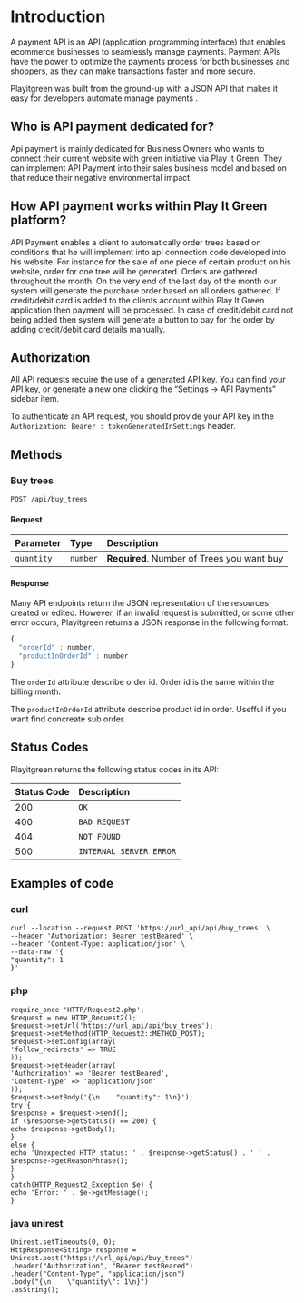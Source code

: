 # Introduction

A payment API is an API (application programming interface) that enables ecommerce businesses to seamlessly manage payments. Payment APIs have the power to optimize the payments process for both businesses and shoppers, as they can make transactions faster and more secure.

Playitgreen was built from the ground-up with a JSON API that makes it easy for developers automate manage payments .


## Who is API payment dedicated for?

Api payment is mainly dedicated for Business Owners who wants to connect their current website with green initiative via Play It Green. They can implement API Payment into their sales business model and based on that reduce their negative environmental impact.

## How API payment works within Play It Green platform?

API Payment enables a client to automatically order trees based on conditions that he will implement into api connection code developed into his website. For instance for the sale of one piece of certain product on his website, order for one tree will be generated. Orders are gathered throughout the month. On the very end of the last day of the month our system will generate the purchase order based on all orders gathered. If credit/debit card is added to the clients account within Play It Green application then payment will be processed. In case of credit/debit card not being added then system will generate a button to pay for the order by adding credit/debit card details manually.

## Authorization

All API requests require the use of a generated API key. You can find your API key, or generate a new one clicking the “Settings -> API Payments” sidebar item.

To authenticate an API request, you should provide your API key in the `Authorization: Bearer : tokenGeneratedInSettings` header.


## Methods
### Buy trees

```http
POST /api/buy_trees
```

#### Request

| Parameter | Type     | Description                                |
| :--- |:---------|:-------------------------------------------|
| `quantity` | `number` | **Required**. Number of Trees you want buy |

#### Response

Many API endpoints return the JSON representation of the resources created or edited. However, if an invalid request is submitted, or some other error occurs, Playitgreen returns a JSON response in the following format:

```javascript
{
  "orderId" : number,
  "productInOrderId" : number
}
```

The `orderId` attribute describe order id. Order id is the same within the billing month. 

The `productInOrderId` attribute describe product id in order. Usefful if you want find concreate sub order. 


## Status Codes

Playitgreen returns the following status codes in its API:

| Status Code | Description |
| :--- | :--- |
| 200 | `OK` |
| 400 | `BAD REQUEST` |
| 404 | `NOT FOUND` |
| 500 | `INTERNAL SERVER ERROR` |


## Examples of code


### curl 
```
curl --location --request POST 'https://url_api/api/buy_trees' \
--header 'Authorization: Bearer testBeared' \
--header 'Content-Type: application/json' \
--data-raw '{
"quantity": 1
}'
```
### php
```
require_once 'HTTP/Request2.php';
$request = new HTTP_Request2();
$request->setUrl('https://url_api/api/buy_trees');
$request->setMethod(HTTP_Request2::METHOD_POST);
$request->setConfig(array(
'follow_redirects' => TRUE
));
$request->setHeader(array(
'Authorization' => 'Bearer testBeared',
'Content-Type' => 'application/json'
));
$request->setBody('{\n    "quantity": 1\n}');
try {
$response = $request->send();
if ($response->getStatus() == 200) {
echo $response->getBody();
}
else {
echo 'Unexpected HTTP status: ' . $response->getStatus() . ' ' .
$response->getReasonPhrase();
}
}
catch(HTTP_Request2_Exception $e) {
echo 'Error: ' . $e->getMessage();
}
```
### java unirest
```
Unirest.setTimeouts(0, 0);
HttpResponse<String> response = Unirest.post("https://url_api/api/buy_trees")
.header("Authorization", "Bearer testBeared")
.header("Content-Type", "application/json")
.body("{\n    \"quantity\": 1\n}")
.asString();
```
